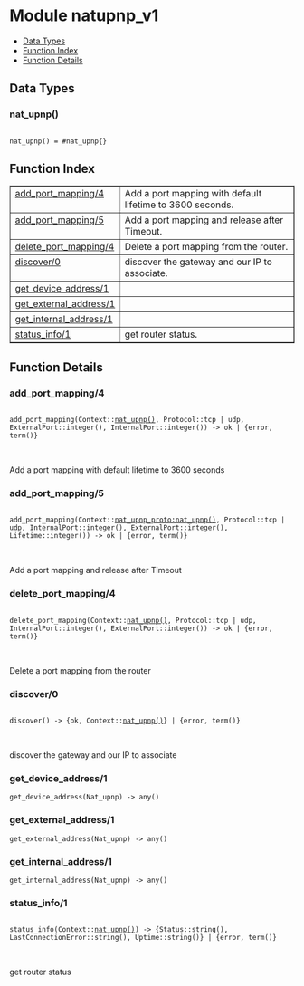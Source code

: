 

# Module natupnp_v1 #
* [Data Types](#types)
* [Function Index](#index)
* [Function Details](#functions)

<a name="types"></a>

## Data Types ##




### <a name="type-nat_upnp">nat_upnp()</a> ###


<pre><code>
nat_upnp() = #nat_upnp{}
</code></pre>

<a name="index"></a>

## Function Index ##


<table width="100%" border="1" cellspacing="0" cellpadding="2" summary="function index"><tr><td valign="top"><a href="#add_port_mapping-4">add_port_mapping/4</a></td><td>Add a port mapping with default lifetime to 3600 seconds.</td></tr><tr><td valign="top"><a href="#add_port_mapping-5">add_port_mapping/5</a></td><td>Add a port mapping and release after Timeout.</td></tr><tr><td valign="top"><a href="#delete_port_mapping-4">delete_port_mapping/4</a></td><td>Delete a port mapping from the router.</td></tr><tr><td valign="top"><a href="#discover-0">discover/0</a></td><td>discover the gateway and our IP to associate.</td></tr><tr><td valign="top"><a href="#get_device_address-1">get_device_address/1</a></td><td></td></tr><tr><td valign="top"><a href="#get_external_address-1">get_external_address/1</a></td><td></td></tr><tr><td valign="top"><a href="#get_internal_address-1">get_internal_address/1</a></td><td></td></tr><tr><td valign="top"><a href="#status_info-1">status_info/1</a></td><td>get router status.</td></tr></table>


<a name="functions"></a>

## Function Details ##

<a name="add_port_mapping-4"></a>

### add_port_mapping/4 ###

<pre><code>
add_port_mapping(Context::<a href="#type-nat_upnp">nat_upnp()</a>, Protocol::tcp | udp, ExternalPort::integer(), InternalPort::integer()) -&gt; ok | {error, term()}
</code></pre>
<br />

Add a port mapping with default lifetime to 3600 seconds

<a name="add_port_mapping-5"></a>

### add_port_mapping/5 ###

<pre><code>
add_port_mapping(Context::<a href="nat_upnp_proto.md#type-nat_upnp">nat_upnp_proto:nat_upnp()</a>, Protocol::tcp | udp, InternalPort::integer(), ExternalPort::integer(), Lifetime::integer()) -&gt; ok | {error, term()}
</code></pre>
<br />

Add a port mapping and release after Timeout

<a name="delete_port_mapping-4"></a>

### delete_port_mapping/4 ###

<pre><code>
delete_port_mapping(Context::<a href="#type-nat_upnp">nat_upnp()</a>, Protocol::tcp | udp, InternalPort::integer(), ExternalPort::integer()) -&gt; ok | {error, term()}
</code></pre>
<br />

Delete a port mapping from the router

<a name="discover-0"></a>

### discover/0 ###

<pre><code>
discover() -&gt; {ok, Context::<a href="#type-nat_upnp">nat_upnp()</a>} | {error, term()}
</code></pre>
<br />

discover the gateway and our IP to associate

<a name="get_device_address-1"></a>

### get_device_address/1 ###

`get_device_address(Nat_upnp) -> any()`

<a name="get_external_address-1"></a>

### get_external_address/1 ###

`get_external_address(Nat_upnp) -> any()`

<a name="get_internal_address-1"></a>

### get_internal_address/1 ###

`get_internal_address(Nat_upnp) -> any()`

<a name="status_info-1"></a>

### status_info/1 ###

<pre><code>
status_info(Context::<a href="#type-nat_upnp">nat_upnp()</a>) -&gt; {Status::string(), LastConnectionError::string(), Uptime::string()} | {error, term()}
</code></pre>
<br />

get router status

